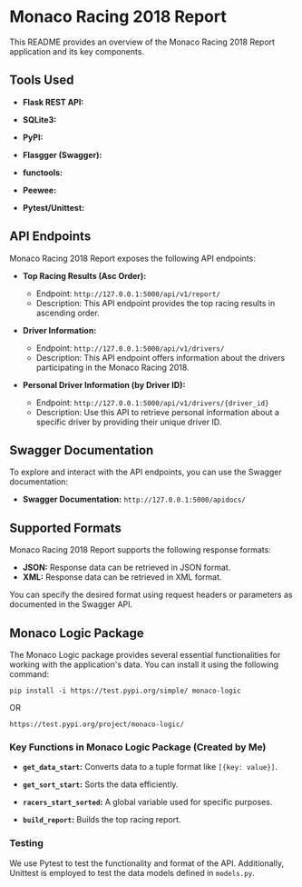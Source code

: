 # Monaco Racing 2018 Report

This README provides an overview of the Monaco Racing 2018 Report application and its key components.

## Tools Used

- **Flask REST API:**

- **SQLite3:** 

- **PyPI:** 

- **Flasgger (Swagger):**

- **functools:**

- **Peewee:**

- **Pytest/Unittest:**

## API Endpoints

Monaco Racing 2018 Report exposes the following API endpoints:

- **Top Racing Results (Asc Order):**
  - Endpoint: `http://127.0.0.1:5000/api/v1/report/`
  - Description: This API endpoint provides the top racing results in ascending order.

- **Driver Information:**
  - Endpoint: `http://127.0.0.1:5000/api/v1/drivers/`
  - Description: This API endpoint offers information about the drivers participating in the Monaco Racing 2018.

- **Personal Driver Information (by Driver ID):**
  - Endpoint: `http://127.0.0.1:5000/api/v1/drivers/{driver_id}`
  - Description: Use this API to retrieve personal information about a specific driver by providing their unique driver ID.

## Swagger Documentation

To explore and interact with the API endpoints, you can use the Swagger documentation:

- **Swagger Documentation:** `http://127.0.0.1:5000/apidocs/`

## Supported Formats

Monaco Racing 2018 Report supports the following response formats:

- **JSON:** Response data can be retrieved in JSON format.
- **XML:** Response data can be retrieved in XML format.

You can specify the desired format using request headers or parameters as documented in the Swagger API.

## Monaco Logic Package

The Monaco Logic package provides several essential functionalities for working with the application's data. You can install it using the following command:

```shell
pip install -i https://test.pypi.org/simple/ monaco-logic
```
OR
```shell
https://test.pypi.org/project/monaco-logic/
```

### Key Functions in Monaco Logic Package (Created by Me)

- **`get_data_start`:** Converts data to a tuple format like `[{key: value}]`.

- **`get_sort_start`:** Sorts the data efficiently.

- **`racers_start_sorted`:** A global variable used for specific purposes.

- **`build_report`:** Builds the top racing report.

### Testing

We use Pytest to test the functionality and format of the API. 
Additionally, Unittest is employed to test the data models defined in `models.py`.

